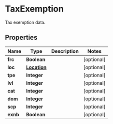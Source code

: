 

# TaxExemption

Tax exemption data.
## Properties

Name | Type | Description | Notes
------------ | ------------- | ------------- | -------------
**frc** | **Boolean** |  |  [optional]
**loc** | [**Location**](Location.md) |  |  [optional]
**tpe** | **Integer** |  |  [optional]
**lvl** | **Integer** |  |  [optional]
**cat** | **Integer** |  |  [optional]
**dom** | **Integer** |  |  [optional]
**scp** | **Integer** |  |  [optional]
**exnb** | **Boolean** |  |  [optional]



